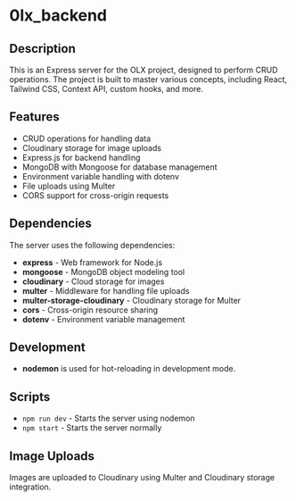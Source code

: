 # 0lx_backend

## Description
This is an Express server for the OLX project, designed to perform CRUD operations. The project is built to master various concepts, including React, Tailwind CSS, Context API, custom hooks, and more.

## Features
- CRUD operations for handling data
- Cloudinary storage for image uploads
- Express.js for backend handling
- MongoDB with Mongoose for database management
- Environment variable handling with dotenv
- File uploads using Multer
- CORS support for cross-origin requests

## Dependencies
The server uses the following dependencies:

- **express** - Web framework for Node.js
- **mongoose** - MongoDB object modeling tool
- **cloudinary** - Cloud storage for images
- **multer** - Middleware for handling file uploads
- **multer-storage-cloudinary** - Cloudinary storage for Multer
- **cors** - Cross-origin resource sharing
- **dotenv** - Environment variable management

## Development
- **nodemon** is used for hot-reloading in development mode.

## Scripts
- `npm run dev` - Starts the server using nodemon
- `npm start` - Starts the server normally

## Image Uploads
Images are uploaded to Cloudinary using Multer and Cloudinary storage integration.
